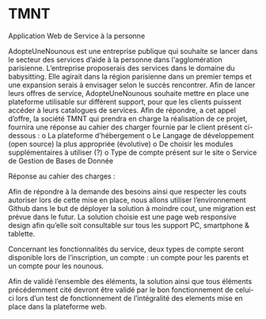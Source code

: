 # TMNT
Application Web de Service à la personne

AdopteUneNounous est une entreprise publique qui souhaite se lancer dans le secteur des services d’aide à la personne dans l'agglomération parisienne. L’entreprise proposerais des services dans le domaine du babysitting. Elle agirait dans la région parisienne dans un premier temps et une expansion serais à envisager selon le succès rencontrer.
Afin de lancer leurs offres de service, AdopteUneNounous souhaite mettre en place une plateforme utilisable sur différent support, pour que les clients puissent accéder à leurs catalogues de services.
Afin de répondre, a cet appel d’offre, la société TMNT qui prendra en charge la réalisation de ce projet, fournira une réponse au cahier des charger fournie par le client présent ci-dessous :
  o	La plateforme d’hébergement
  o	Le Langage de développement (open source) la plus appropriée (évolutive)
  o	De choisir les modules supplémentaires à utiliser (?)
  o	Type de compte présent sur le site
  o	Service de Gestion de Bases de Donnée
  
Réponse au cahier des charges :

Afin de répondre à la demande des besoins ainsi que respecter les couts autoriser lors de cette mise en place, nous allons utiliser l’environnement Github dans le but de déployer la solution à moindre cout, une migration est prévue dans le futur. La solution choisie est une page web responsive design afin qu’elle soit consultable sur tous les support PC, smartphone & tablette.

Concernant les fonctionnalités du service, deux types de compte seront disponible lors de l’inscription, un compte : un compte pour les parents et un compte pour les nounous.

Afin de validé l’ensemble des éléments, la solution ainsi que tous éléments précédemment cité devront être validé par le bon fonctionnement de celui-ci lors d’un test de fonctionnement de  l’intégralité des elements mise en place dans la plateforme web.

